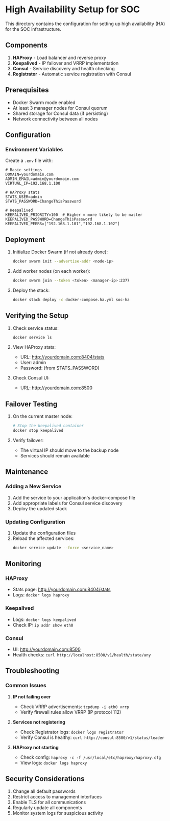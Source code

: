 # High Availability Setup for SOC

This directory contains the configuration for setting up high availability (HA) for the SOC infrastructure.

## Components

1. **HAProxy** - Load balancer and reverse proxy
2. **Keepalived** - IP failover and VRRP implementation
3. **Consul** - Service discovery and health checking
4. **Registrator** - Automatic service registration with Consul

## Prerequisites

- Docker Swarm mode enabled
- At least 3 manager nodes for Consul quorum
- Shared storage for Consul data (if persisting)
- Network connectivity between all nodes

## Configuration

### Environment Variables
Create a `.env` file with:

```
# Basic settings
DOMAIN=yourdomain.com
ADMIN_EMAIL=admin@yourdomain.com
VIRTUAL_IP=192.168.1.100

# HAProxy stats
STATS_USER=admin
STATS_PASSWORD=ChangeThisPassword

# Keepalived
KEEPALIVED_PRIORITY=100  # Higher = more likely to be master
KEEPALIVED_PASSWORD=ChangeThisPassword
KEEPALIVED_PEERS=["192.168.1.101","192.168.1.102"]
```

## Deployment

1. Initialize Docker Swarm (if not already done):
   ```bash
   docker swarm init --advertise-addr <node-ip>
   ```

2. Add worker nodes (on each worker):
   ```bash
   docker swarm join --token <token> <manager-ip>:2377
   ```

3. Deploy the stack:
   ```bash
   docker stack deploy -c docker-compose.ha.yml soc-ha
   ```

## Verifying the Setup

1. Check service status:
   ```bash
   docker service ls
   ```

2. View HAProxy stats:
   - URL: http://yourdomain.com:8404/stats
   - User: admin
   - Password: (from STATS_PASSWORD)

3. Check Consul UI:
   - URL: http://yourdomain.com:8500

## Failover Testing

1. On the current master node:
   ```bash
   # Stop the keepalived container
   docker stop keepalived
   ```

2. Verify failover:
   - The virtual IP should move to the backup node
   - Services should remain available

## Maintenance

### Adding a New Service
1. Add the service to your application's docker-compose file
2. Add appropriate labels for Consul service discovery
3. Deploy the updated stack

### Updating Configuration
1. Update the configuration files
2. Reload the affected services:
   ```bash
   docker service update --force <service_name>
   ```

## Monitoring

### HAProxy
- Stats page: http://yourdomain.com:8404/stats
- Logs: `docker logs haproxy`

### Keepalived
- Logs: `docker logs keepalived`
- Check IP: `ip addr show eth0`

### Consul
- UI: http://yourdomain.com:8500
- Health checks: `curl http://localhost:8500/v1/health/state/any`

## Troubleshooting

### Common Issues

1. **IP not failing over**
   - Check VRRP advertisements: `tcpdump -i eth0 vrrp`
   - Verify firewall rules allow VRRP (IP protocol 112)

2. **Services not registering**
   - Check Registrator logs: `docker logs registrator`
   - Verify Consul is healthy: `curl http://consul:8500/v1/status/leader`

3. **HAProxy not starting**
   - Check config: `haproxy -c -f /usr/local/etc/haproxy/haproxy.cfg`
   - View logs: `docker logs haproxy`

## Security Considerations

1. Change all default passwords
2. Restrict access to management interfaces
3. Enable TLS for all communications
4. Regularly update all components
5. Monitor system logs for suspicious activity
